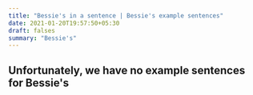 ```yaml
---
title: "Bessie's in a sentence | Bessie's example sentences"
date: 2021-01-20T19:57:50+05:30
draft: falses
summary: "Bessie's"
---
```

## Unfortunately, we have no example sentences for Bessie's                 
